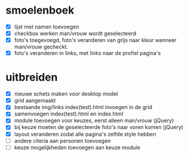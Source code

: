 # smoelenboek
- [x] lijst met namen toevoegen
- [x] checkbox werken man/vrouw wordt geselecteerd
- [x] foto's toegevoegd, foto's veranderen van grijs naar kleur wanneer man/vrouw gecheckt.
- [x] foto's veranderen in links, met links naar de profiel pagina's

# uitbreiden
- [x] nieuwe schets maken voor desktop model
- [x] grid aangemaakt
- [x] bestaande img/links index(test).html invoegen in de grid
- [x] samenvoegen index(test).html en index.html 
- [x] module toevoegen voor keuzes, eerst alleen man/vrouw (jQuery)
- [x] bij keuze moeten de geselecteerde foto's naar voren komen (jQuery)
- [x] layout veranderen zodat alle pagina's zelfde style hebben
- [ ] andere citeria aan personen toevoegen
- [ ] keuze mogelijkheden toevoegen aan keuze module
